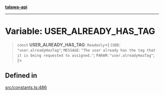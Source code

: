 [**talawa-api**](../../README.md)

***

# Variable: USER\_ALREADY\_HAS\_TAG

> `const` **USER\_ALREADY\_HAS\_TAG**: `Readonly`\<\{ `CODE`: `"user.alreadyHasTag"`; `MESSAGE`: `"The user already has the tag that it is being requested to assigned."`; `PARAM`: `"user.alreadyHasTag"`; \}\>

## Defined in

[src/constants.ts:486](https://github.com/Suyash878/talawa-api/blob/f376d03c37e9acd046e7cc983947432c95f74442/src/constants.ts#L486)
